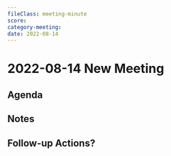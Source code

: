 ```yaml
---
fileClass: meeting-minute
score: 
category-meeting:   
date: 2022-08-14  
---
```


# 2022-08-14 New Meeting
## Agenda


## Notes


## Follow-up Actions?